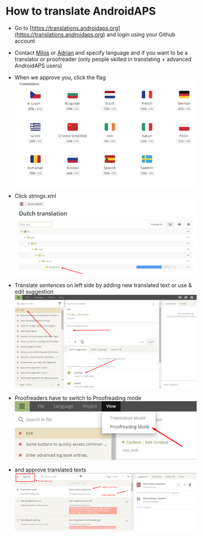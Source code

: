 # How to translate AndroidAPS

* Go to [https://translations.androidaps.org](https://translations.androidaps.org) and login using your Github account

* Contact [Milos](https://gitter.im/MilosKozak) or [Adrian](https://gitter.im/AdrianLxM) and specify language and if you want to be a translator or proofreader (only people skilled in translating + advanced AndroidAPS users)

* When we approve you, click the flag ![](../images/translation-flags.png)

* Click strings.xml ![](../images/translations-click-strings.png)

* Translate sentences on left side by adding new translated text or use & edit suggestion ![](../images/translations-translate.png)

* Proofreaders have to switch to Proofreading mode ![](../images/translations-proofreading-mode.png) 
* and approve translated texts ![](../images/translations-proofreading.png)
